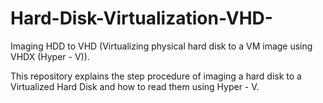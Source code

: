 # Hard-Disk-Virtualization-VHD-
Imaging HDD to VHD (Virtualizing physical hard disk to a VM image using VHDX (Hyper - V)).

This repository explains the step procedure of imaging a hard disk to a Virtualized Hard Disk and how to read them using Hyper - V.
